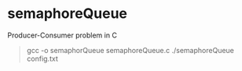 # semaphoreQueue
Producer-Consumer problem in C
>gcc -o semaphorQueue semaphoreQueue.c
>./semaphoreQueue config.txt
